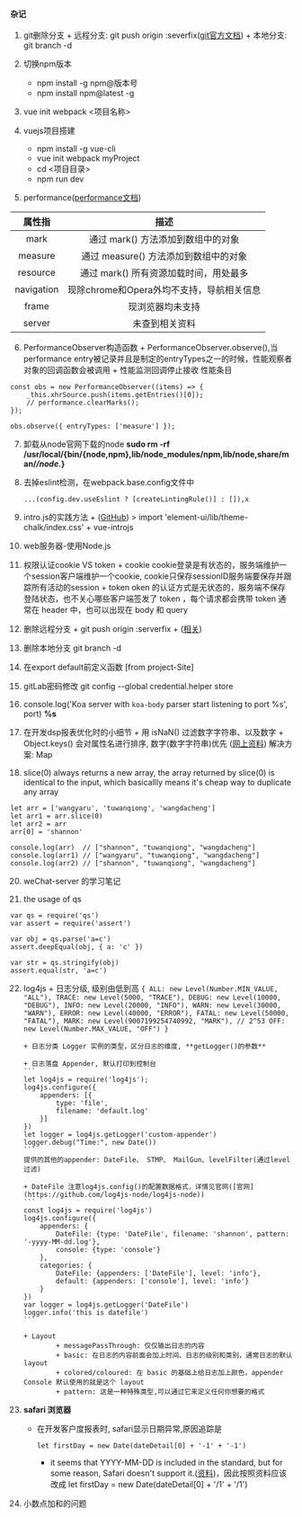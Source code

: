#### 杂记
1. git删除分支
		+ 远程分支: git push origin :severfix([git官方文档](https://git-scm.com/book/zh/v1/Git-%E5%88%86%E6%94%AF-%E8%BF%9C%E7%A8%8B%E5%88%86%E6%94%AF))
		+ 本地分支: git branch -d <BranchName>

2. 切换npm版本
    + npm install -g npm@版本号
    + npm install npm@latest -g

3. vue init webpack <项目名称>

4. vuejs项目搭建
    + npm install -g vue-cli
    + vue init webpack myProject
    + cd <项目目录>
    + npm run dev

5. performance([performance文档](https://www.cnblogs.com/bldxh/p/6857324.html))

| 属性指      | 描述                                 |
| :--------: | :---------------------------------:  |
| mark       | 通过 mark() 方法添加到数组中的对象       |
| measure    | 通过 measure() 方法添加到数组中的对象    |
| resource   | 通过 mark() 所有资源加载时间，用处最多    |
| navigation | 现除chrome和Opera外均不支持，导航相关信息 |
| frame      | 现浏览器均未支持                        |
| server     | 未查到相关资料                         |


6. PerformanceObserver构造函数
		+ PerformanceObserver.observe(),当performance entry被记录并且是制定的entryTypes之一的时候，性能观察者对象的回调函数会被调用
		+ 性能监测回调停止接收 性能条目
```
const obs = new PerformanceObserver((items) => {
	_this.xhrSource.push(items.getEntries()[0]);
	// performance.clearMarks();
});

obs.observe({ entryTypes: ['measure'] });
```

7. 卸载从node官网下载的node
    **sudo rm -rf /usr/local/{bin/{node,npm},lib/node_modules/npm,lib/node,share/man/*/node.*}**

8. 去掉eslint检测，在webpack.base.config文件中
    ```
    ...(config.dev.useEslint ? [createLintingRule()] : []),x
    ```
9. intro.js的实践方法
		+ ([GitHub](https://github.com/usablica/intro.js/))
		> import 'element-ui/lib/theme-chalk/index.css'
		+ vue-introjs

10. web服务器-使用Node.js

11. 权限认证cookie VS token
		+ cookie cookie登录是有状态的，服务端维护一个session客户端维护一个cookie, cookie只保存sessionID服务端要保存并跟踪所有活动的session
		+ token oken 的认证方式是无状态的，服务端不保存登陆状态，也不关心哪些客户端签发了 token ，每个请求都会携带 token 通常在 header 中，也可以出现在 body 和 query

12. 删除远程分支 
		+ git push origin :serverfix 
		+ ([相关](https://git-scm.com/book/zh/v1/Git-%E5%88%86%E6%94%AF-%E8%BF%9C%E7%A8%8B%E5%88%86%E6%94%AF))

13. 删除本地分支
		git branch -d <BranchName>

14. 在export default前定义函数 [from project-Site]

15. gitLab密码修改
    git config --global credential.helper store

16. console.log('Koa server with `koa-body` parser start listening to port %s', port)  **%s**

18. 在开发dsp报表优化时的小细节
		+ 用 isNaN() 过滤数字字符串、以及数字 
		+ Object.keys() 会对属性名进行排序, 数字(数字字符串)优先 ([网上资料](http://jartto.wang/2016/10/25/does-js-guarantee-object-property-order/))
				解决方案: Map

19. slice(0) always returns a new array,  the array returned by slice(0) is identical to the input, which basicallly means it's cheap way to duplicate any array
```
let arr = ['wangyaru', 'tuwanqiong', 'wangdacheng']
let arr1 = arr.slice(0)
let arr2 = arr
arr[0] = 'shannon'

console.log(arr)  // ["shannon", "tuwanqiong", "wangdacheng"]
console.log(arr1) // ["wangyaru", "tuwanqiong", "wangdacheng"]
console.log(arr2) // ["shannon", "tuwanqiong", "wangdacheng"]
```

20. weChat-server 的学习笔记


21. the usage of qs
```
var qs = require('qs')
var assert = require('assert')

var obj = qs.parse('a=c')
assert.deepEqual(obj, { a: 'c' })

var str = qs.stringify(obj)
assert.equal(str, 'a=c')
```

22. log4js
		+ 日志分级, 级别由低到高
		```
		{
			ALL: new Level(Number.MIN_VALUE, "ALL"),
			TRACE: new Level(5000, "TRACE"),
			DEBUG: new Level(10000, "DEBUG"),
			INFO: new Level(20000, "INFO"),
			WARN: new Level(30000, "WARN"),
			ERROR: new Level(40000, "ERROR"),
			FATAL: new Level(50000, "FATAL"),
			MARK: new Level(9007199254740992, "MARK"), // 2^53
			OFF: new Level(Number.MAX_VALUE, "OFF")
		}
		```
		
		+ 日志分类 Logger 实例的类型，区分日志的维度, **getLogger()的参数**

		+ 日志落盘 Appender, 默认打印到控制台
		```
		let log4js = require('log4js');
		log4js.configure({
			appenders: [{
				type: 'file',
				filename: 'default.log'
			}]
		})
		let logger = log4js.getLogger('custom-appender')
		logger.debug("Time:", new Date())
		```
		提供的其他的appender: DateFile、 STMP、 MailGun、levelFilter(通过level过滤)

		+ DateFile 注意log4js.config()的配置数据格式，详情见官网([官网](https://github.com/log4js-node/log4js-node))
		```
		const log4js = require('log4js')
		log4js.configure({
			appenders: {
				DateFile: {type: 'DateFile', filename: 'shannon', pattern: '-yyyy-MM-dd.log'},
				console: {type: 'console'}
			},
			categories: {
				DateFile: {appenders: ['DateFile'], level: 'info'},
				default: {appenders: ['console'], level: 'info'}
			}
		})
		var logger = log4js.getLogger('DateFile')
		logger.info('this is datefile')
		```

		+ Layout
				+ messagePassThrough: 仅仅输出日志的内容
				+ basic: 在日志的内容前面会加上时间、日志的级别和类别，通常日志的默认 layout
				+ colored/coloured: 在 basic 的基础上给日志加上颜色，appender Console 默认使用的就是这个 layout
				+ pattern: 这是一种特殊类型,可以通过它来定义任何你想要的格式

23. **safari 浏览器**
	+ 在开发客户度报表时, safari显示日期异常,原因追踪是
		```
		let firstDay = new Date(dateDetail[0] + '-1' + '-1')
		```
		+ it seems that YYYY-MM-DD is included in the standard, but for some reason, Safari doesn't support it.([资料](https://stackoverflow.com/questions/4310953/invalid-date-in-safari))，因此按照资料应该改成 let firstDay = new Date(dateDetail[0] + '/1' + '/1')

24. 小数点加和的问题		







